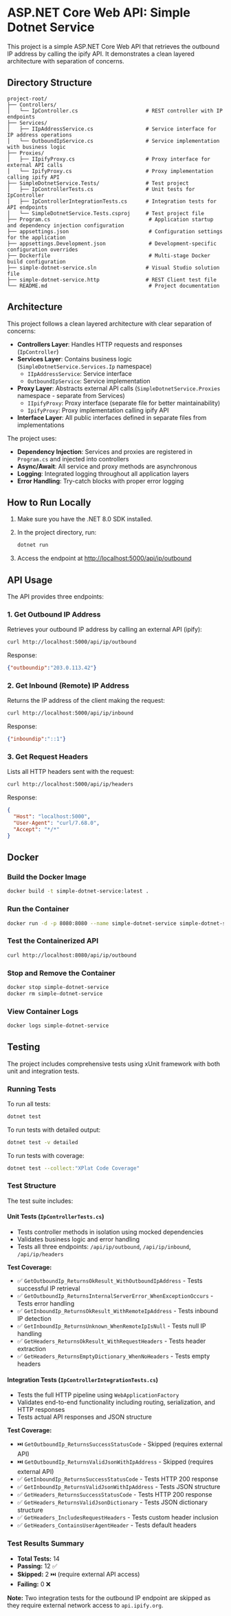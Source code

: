 # ASP.NET Core Web API: Simple Dotnet Service

This project is a simple ASP.NET Core Web API that retrieves the outbound IP address by calling the ipify API. It demonstrates a clean layered architecture with separation of concerns.

## Directory Structure
```
project-root/
├── Controllers/
│   └── IpController.cs                      # REST controller with IP endpoints
├── Services/
│   ├── IIpAddressService.cs                 # Service interface for IP address operations
│   └── OutboundIpService.cs                 # Service implementation with business logic
├── Proxies/
│   ├── IIpifyProxy.cs                       # Proxy interface for external API calls
│   └── IpifyProxy.cs                        # Proxy implementation calling ipify API
├── SimpleDotnetService.Tests/               # Test project
│   ├── IpControllerTests.cs                 # Unit tests for IpController
│   ├── IpControllerIntegrationTests.cs      # Integration tests for API endpoints
│   └── SimpleDotnetService.Tests.csproj     # Test project file
├── Program.cs                                # Application startup and dependency injection configuration
├── appsettings.json                          # Configuration settings for the application
├── appsettings.Development.json              # Development-specific configuration overrides
├── Dockerfile                                # Multi-stage Docker build configuration
├── simple-dotnet-service.sln                # Visual Studio solution file
├── simple-dotnet-service.http               # REST Client test file
└── README.md                                 # Project documentation
```

## Architecture

This project follows a clean layered architecture with clear separation of concerns:

- **Controllers Layer**: Handles HTTP requests and responses (`IpController`)
- **Services Layer**: Contains business logic (`SimpleDotnetService.Services.Ip` namespace)
  - `IIpAddressService`: Service interface
  - `OutboundIpService`: Service implementation
- **Proxy Layer**: Abstracts external API calls (`SimpleDotnetService.Proxies` namespace - separate from Services)
  - `IIpifyProxy`: Proxy interface (separate file for better maintainability)
  - `IpifyProxy`: Proxy implementation calling ipify API
- **Interface Layer**: All public interfaces defined in separate files from implementations

The project uses:
- **Dependency Injection**: Services and proxies are registered in `Program.cs` and injected into controllers
- **Async/Await**: All service and proxy methods are asynchronous
- **Logging**: Integrated logging throughout all application layers
- **Error Handling**: Try-catch blocks with proper error logging

## How to Run Locally

1. Make sure you have the .NET 8.0 SDK installed.
2. In the project directory, run:
   
   ```bash
   dotnet run
   ```
3. Access the endpoint at [http://localhost:5000/api/ip/outbound](http://localhost:5000/api/ip/outbound)

## API Usage

The API provides three endpoints:

### 1. Get Outbound IP Address
Retrieves your outbound IP address by calling an external API (ipify):

```bash
curl http://localhost:5000/api/ip/outbound
```

Response:
```json
{"outboundip":"203.0.113.42"}
```

### 2. Get Inbound (Remote) IP Address
Returns the IP address of the client making the request:

```bash
curl http://localhost:5000/api/ip/inbound
```

Response:
```json
{"inboundip":"::1"}
```

### 3. Get Request Headers
Lists all HTTP headers sent with the request:

```bash
curl http://localhost:5000/api/ip/headers
```

Response:
```json
{
  "Host": "localhost:5000",
  "User-Agent": "curl/7.68.0",
  "Accept": "*/*"
}
```

## Docker

### Build the Docker Image

```bash
docker build -t simple-dotnet-service:latest .
```

### Run the Container

```bash
docker run -d -p 8080:8080 --name simple-dotnet-service simple-dotnet-service:latest
```

### Test the Containerized API

```bash
curl http://localhost:8080/api/ip/outbound
```

### Stop and Remove the Container

```bash
docker stop simple-dotnet-service
docker rm simple-dotnet-service
```

### View Container Logs

```bash
docker logs simple-dotnet-service
```

## Testing

The project includes comprehensive tests using xUnit framework with both unit and integration tests.

### Running Tests

To run all tests:

```bash
dotnet test
```

To run tests with detailed output:

```bash
dotnet test -v detailed
```

To run tests with coverage:

```bash
dotnet test --collect:"XPlat Code Coverage"
```

### Test Structure

The test suite includes:

#### Unit Tests (`IpControllerTests.cs`)
- Tests controller methods in isolation using mocked dependencies
- Validates business logic and error handling
- Tests all three endpoints: `/api/ip/outbound`, `/api/ip/inbound`, `/api/ip/headers`

**Test Coverage:**
- ✅ `GetOutboundIp_ReturnsOkResult_WithOutboundIpAddress` - Tests successful IP retrieval
- ✅ `GetOutboundIp_ReturnsInternalServerError_WhenExceptionOccurs` - Tests error handling
- ✅ `GetInboundIp_ReturnsOkResult_WithRemoteIpAddress` - Tests inbound IP detection
- ✅ `GetInboundIp_ReturnsUnknown_WhenRemoteIpIsNull` - Tests null IP handling
- ✅ `GetHeaders_ReturnsOkResult_WithRequestHeaders` - Tests header extraction
- ✅ `GetHeaders_ReturnsEmptyDictionary_WhenNoHeaders` - Tests empty headers

#### Integration Tests (`IpControllerIntegrationTests.cs`)
- Tests the full HTTP pipeline using `WebApplicationFactory`
- Validates end-to-end functionality including routing, serialization, and HTTP responses
- Tests actual API responses and JSON structure

**Test Coverage:**
- ⏭️ `GetOutboundIp_ReturnsSuccessStatusCode` - Skipped (requires external API)
- ⏭️ `GetOutboundIp_ReturnsValidJsonWithIpAddress` - Skipped (requires external API)
- ✅ `GetInboundIp_ReturnsSuccessStatusCode` - Tests HTTP 200 response
- ✅ `GetInboundIp_ReturnsValidJsonWithIpAddress` - Tests JSON structure
- ✅ `GetHeaders_ReturnsSuccessStatusCode` - Tests HTTP 200 response
- ✅ `GetHeaders_ReturnsValidJsonDictionary` - Tests JSON dictionary structure
- ✅ `GetHeaders_IncludesRequestHeaders` - Tests custom header inclusion
- ✅ `GetHeaders_ContainsUserAgentHeader` - Tests default headers

### Test Results Summary
- **Total Tests:** 14
- **Passing:** 12 ✅
- **Skipped:** 2 ⏭️ (require external API access)
- **Failing:** 0 ❌

**Note:** Two integration tests for the outbound IP endpoint are skipped as they require external network access to `api.ipify.org`.


